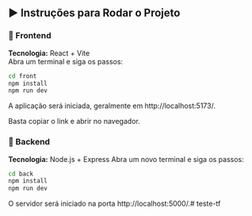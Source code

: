 ## ▶️ Instruções para Rodar o Projeto

### 🔹 Frontend

**Tecnologia:** React + Vite  
Abra um terminal e siga os passos:
```bash
cd front
npm install
npm run dev
```

A aplicação será iniciada, geralmente em http://localhost:5173/.

Basta copiar o link e abrir no navegador.

### 🔹 Backend

**Tecnologia:** Node.js + Express
Abra um novo terminal e siga os passos:
```bash
cd back
npm install
npm run dev
```
O servidor será iniciado na porta http://localhost:5000/.# teste-tf
